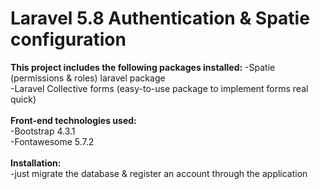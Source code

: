 # Laravel 5.8 Authentication & Spatie configuration
<strong>This project includes the following packages installed:</strong>
-Spatie (permissions & roles) laravel package<br>
-Laravel Collective forms (easy-to-use package to implement forms real quick)<br><br>
<strong>Front-end technologies used:</strong><br>
-Bootstrap 4.3.1<br>
-Fontawesome 5.7.2<br><br>
<strong>Installation:</strong><br>
-just migrate the database & register an account through the application
